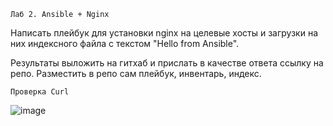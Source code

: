 ```Лаб 2. Ansible + Nginx```

Написать плейбук для установки nginx на целевые хосты и загрузки на них индексного файла с текстом "Hello from Ansible".

Результаты выложить на гитхаб и прислать в качестве ответа ссылку на репо. Разместить в репо сам плейбук, инвентарь, индекс.

```Проверка Curl```

![image](https://github.com/user-attachments/assets/6ac960f4-e79a-4f92-8e31-6fae8fdd5b8c)
